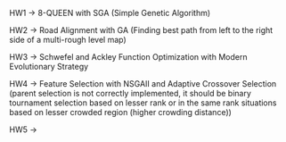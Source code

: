 HW1 -> 8-QUEEN with SGA (Simple Genetic Algorithm)

HW2 -> Road Alignment with GA (Finding best path from left to the right side of a multi-rough level map)

HW3 -> Schwefel and Ackley Function Optimization with Modern Evolutionary Strategy

HW4 -> Feature Selection with NSGAII and Adaptive Crossover Selection (parent selection is not correctly implemented, it should be binary tournament selection based on lesser rank or in the same rank situations based on lesser crowded region (higher crowding distance))

HW5 ->
